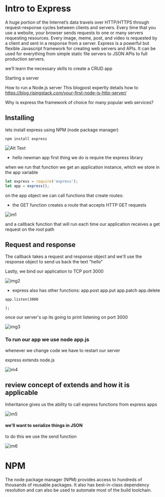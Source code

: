 # Intro to Express
A huge portion of the Internet’s data travels over HTTP/HTTPS through request-response cycles between clients and servers. Every time that you use a website, your browser sends requests to one or many servers requesting resources. Every image, meme, post, and video is requested by a client and sent in a response from a server.
Express is a powerful but flexible Javascript framework for creating web servers and APIs. It can be used for everything from simple static file servers to JSON APIs to full production servers.


we’ll learn the necessary skills to create a CRUD app

Starting a server

How to run a Node.js server
This blogpost expertly details how to
https://blog.risingstack.com/your-first-node-js-http-server/


Why is express the framework of choice for many popular web services?

## Installing
lets install express using NPM (node package manager)

```npm install express``` 

![Alt Text](https://media.giphy.com/media/glJV9Sa6bq9SE/giphy.gif)

-  hello newman app 
first thing we do is require the express library

when we run that function we get an application instance, which we store in the app variable



```javascript
let express = require('express');
let app = express();
```
on the app object we can call functions that create routes:

-  the GET function creates a route that accepts HTTP GET requests

![im1](https://user-images.githubusercontent.com/6153182/33916991-b7bebb0e-df79-11e7-8870-c21ca13f8114.png)

and a callback function that will run each time our application receives a get request on the root path
## Request and response
The callback takes a request and response object and we'll use the response object to send us back the text "hello" 

Lastly, we bind our application to TCP port 3000

![img2](https://user-images.githubusercontent.com/6153182/33916961-92d47630-df79-11e7-976d-e8396f785a8a.png)

-  express also has other functions:
app.post
app.put
app.patch
app.delete


```
app.listen(3000

);
```

once our server's up its going to print listening on port 3000

![img3](https://user-images.githubusercontent.com/6153182/33917004-c6a7cf02-df79-11e7-8cd6-10e99b3bb043.png)

### To run our app we use node app.js

whenever we change code we have to restart our server

express extends node.js

![im4](https://user-images.githubusercontent.com/6153182/33916974-a00533c6-df79-11e7-897e-aa3b5edbc784.png)

## review concept of extends and how it is applicable
Inheritance gives us the ability to call express functions from express apps

![im5](https://user-images.githubusercontent.com/6153182/33916948-8513a5d4-df79-11e7-8619-2178715a39c8.png)

#### we'll want to serialize things in JSON

to do this we use the send function

![im6](https://user-images.githubusercontent.com/6153182/33916985-ad6475e0-df79-11e7-877e-b13d29282703.png)

# NPM
The node package manager (NPM) provides access to hundreds of thousands of reusable packages. It also has best-in-class dependency resolution and can also be used to automate most of the build toolchain.


